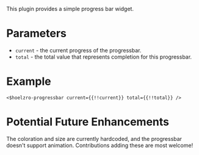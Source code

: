 This plugin provides a simple progress bar widget.

# Parameters

  * `current` - the current progress of the progressbar.
  * `total` - the total value that represents completion for this progressbar.

# Example

```
<$hoelzro-progressbar current={{!!current}} total={{!!total}} />
```

# Potential Future Enhancements

The coloration and size are currently hardcoded, and the progressbar
doesn't support animation.  Contributions adding these are most welcome!
